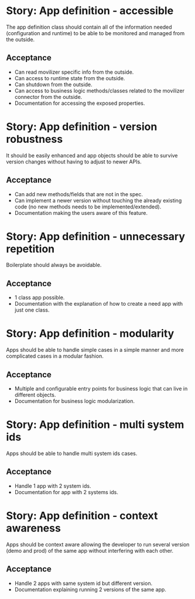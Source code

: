 Story: App definition - accessible
==================================
The app definition class should contain all of the information needed (configuration and runtime) to be able to be
monitored and managed from the outside.

Acceptance
----------
- Can read movilizer specific info from the outside.
- Can access to runtime state from the outside.
- Can shutdown from the outside.
- Can access to business logic methods/classes related to the movilizer connector from the outside.
- Documentation for accessing the exposed properties.


Story: App definition - version robustness
==========================================
It should be easily enhanced and app objects should be able to survive version
changes without having to adjust to newer APIs.

Acceptance
----------
- Can add new methods/fields that are not in the spec.
- Can implement a newer version without touching the already existing code (no new methods needs to be
implemented/extended).
- Documentation making the users aware of this feature.


Story: App definition - unnecessary repetition
==============================================
Boilerplate should always be avoidable.

Acceptance
----------
- 1 class app possible.
- Documentation with the explanation of how to create a need app with just one class.


Story: App definition - modularity
==================================
Apps should be able to handle simple cases in a simple manner and more complicated cases in a modular fashion.

Acceptance
----------
- Multiple and configurable entry points for business logic that can live in different objects.
- Documentation for business logic modularization.


Story: App definition - multi system ids
========================================
Apps should be able to handle multi system ids cases.

Acceptance
----------
- Handle 1 app with 2 system ids.
- Documentation for app with 2 systems ids.


Story: App definition - context awareness
=========================================
Apps should be context aware allowing the developer to run several version (demo and prod) of the same app without
interfering with each other.

Acceptance
----------
- Handle 2 apps with same system id but different version.
- Documentation explaining running 2 versions of the same app.
